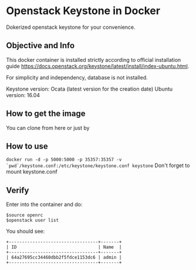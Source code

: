 # Openstack Keystone in Docker
Dokerized openstack keystone for your convenience.

## Objective and Info
This docker container is installed strictly according to official installation guide https://docs.openstack.org/keystone/latest/install/index-ubuntu.html.

For simplicity and independency, database is not installed.

Keystone version: Ocata (latest version for the creation date) 
Ubuntu version: 16.04

## How to get the image
You can clone from here or just by 

## How to use
```docker run -d -p 5000:5000 -p 35357:35357 -v `pwd`/keystone.conf:/etc/keystone/keystone.conf keystone```
Don't forget to mount keystone.conf

## Verify
Enter into the container and do:
```
$source openrc
$openstack user list
```

You should see:
```
+----------------------------------+-------+
| ID                               | Name  |
+----------------------------------+-------+
| 64a27695cc34460dbb2f5fdce1153dc6 | admin |
+----------------------------------+-------+
```
